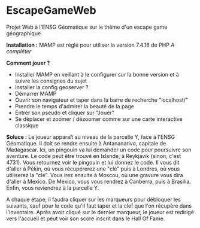 # EscapeGameWeb
Projet Web à l'ENSG Géomatique sur le thème d'un escape game géographique

**Installation :**
MAMP est réglé pour utiliser la version 7.4.16 de PHP
*A compléter*


**Comment jouer ?**
 - Installer MAMP en veillant à le configurer sur la bonne version et à suivre les consignes du sujet
 - Installer la config geoserver ?
 - Démarrer MAMP
 - Ouvrir son navigateur et taper dans la barre de recherche "localhost/"
 - Prendre le temps d'admirer la beauté de la page
 - Entrer son pseudo et cliquer sur "Jouer"
 - Se déplacer et zoomer / dézoomer comme sur une carte interactive classique



**Soluce :**
Le joueur apparaît au niveau de la parcelle Y, face à l'ENSG Géomatique. Il doit se rendre ensuite à Antananarivo, capitale de Madagascar. 
Ici, un pingouin va lui demander un code pour poursuivre son aventure. Le code peut être trouvé en Islande, à Reykjavik (sinon, c'est 4731).
Vous retournez voir le pingouin et lui donnez le code. Il vous dit d'aller à Pékin, où vous récupérerez une "clé" puis à Londres, où vous utiliserez la "clé".
Vous irez ensuite à Moscou, où une gravure vous dira d'aller à Mexico. De Mexico, vous vous rendrez à Canberra, puis à Brasilia. Enfin, vous reviendrez à la parcelle Y.

A chaque étape, il faudra cliquer sur les marqueurs pour débloquer les suivants, sauf pour le code qu'il faut taper et la clef que l'on récupère dans l'inventaire.
Après avoir cliqué sur le dernier marqueur, le joueur est redirigé vers l'accueil et peut voir son score inscrit dans le Hall Of Fame.
